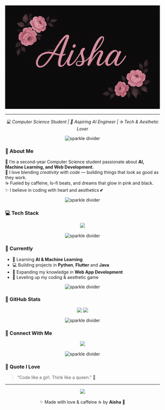 <!-- 🌸 My Improved GitHub Profile 🌸 -->

<p align="center">
  <img src="banner.png" width="800px" alt="Aisha Banner"/>
</p>

---

<p align="center">
  <em>💻 Computer Science Student | 🌷 Aspiring AI Engineer | ☕ Tech & Aesthetic Lover</em>
</p>

<p align="center">
  <img src="https://i.pinimg.com/originals/9d/32/1a/9d321ab8655373e6a8db8c2a2c52e3ec.gif" width="100%" height="2px" alt="sparkle divider"/>
</p>

### 🖤 About Me  
🌸 I’m a second-year Computer Science student passionate about **AI, Machine Learning, and Web Development**.  
🌙 I love blending *creativity with code* — building things that look as good as they work.  
☕ Fueled by caffeine, lo-fi beats, and dreams that glow in pink and black.  
✨ I believe in coding with heart and aesthetics 💕  

<p align="center">
  <img src="https://i.pinimg.com/originals/9d/32/1a/9d321ab8655373e6a8db8c2a2c52e3ec.gif" width="100%" height="2px" alt="sparkle divider"/>
</p>

### 💻 Tech Stack  
<p align="center">
  <img src="https://skillicons.dev/icons?i=python,java,html,css,js,git,github,postgresql" />
</p>

<p align="center">
  <img src="https://i.pinimg.com/originals/9d/32/1a/9d321ab8655373e6a8db8c2a2c52e3ec.gif" width="100%" height="2px" alt="sparkle divider"/>
</p>

### 🌸 Currently  
- 🌱 Learning **AI & Machine Learning**  
- 💻 Building projects in **Python**, **Flutter** and **Java**  
- 🧠 Expanding my knowledge in **Web App Development**  
- 🎯 Leveling up my coding & aesthetic game  

<p align="center">
  <img src="https://i.pinimg.com/originals/9d/32/1a/9d321ab8655373e6a8db8c2a2c52e3ec.gif" width="100%" height="2px" alt="sparkle divider"/>
</p>

### 🌙 GitHub Stats  
<p align="center">
  <img src="https://github-readme-stats.vercel.app/api?username=syd-xo&show_icons=true&theme=tokyonight&title_color=ffb6c1&icon_color=ffb6c1&text_color=cfcfcf&bg_color=000000" height="160" />
  <img src="https://github-readme-streak-stats.herokuapp.com/?user=syd-xo&theme=tokyonight_duo&background=000000&ring=ffb6c1&fire=ffb6c1&currStreakLabel=ffb6c1" height="160" />
</p>

<p align="center">
  <img src="https://i.pinimg.com/originals/9d/32/1a/9d321ab8655373e6a8db8c2a2c52e3ec.gif" width="100%" height="2px" alt="sparkle divider"/>
</p>

### 💌 Connect With Me  
<p align="center">
  <a href="mailto:sydneyaisha4@gmail.com">
    <img src="https://img.shields.io/badge/Email-FFB6C1?style=for-the-badge&logo=gmail&logoColor=000000" />
  </a>
</p>

<p align="center">
  <img src="https://i.pinimg.com/originals/9d/32/1a/9d321ab8655373e6a8db8c2a2c52e3ec.gif" width="100%" height="2px" alt="sparkle divider"/>
</p>

### 🌷 Quote I Love  
> “Code like a girl. Think like a queen.” 👑  

---

<p align="center">
  <img src="https://i.pinimg.com/originals/6b/d7/f7/6bd7f7edbca061db1f6ec8d61e12643f.gif" width="150px" />
</p>

<p align="center">✨ Made with love & caffeine ☕ by <strong>Aisha</strong> 🌸</p>
